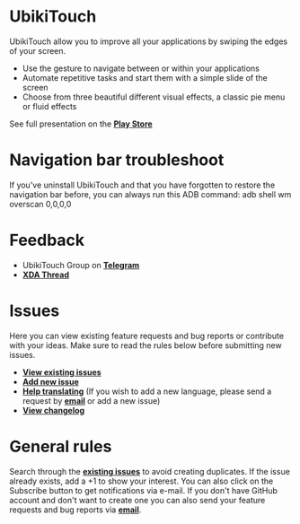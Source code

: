 # UbikiTouch
UbikiTouch allow you to improve all your applications by swiping the edges of your screen. 

* Use the gesture to navigate between or within your applications
* Automate repetitive tasks and start them with a simple slide of the screen
* Choose from three beautiful different visual effects, a classic pie menu or fluid effects

See full presentation on the [**Play Store**](https://play.google.com/store/apps/details?id=eu.toneiv.ubktouch)

# Navigation bar troubleshoot
If you've uninstall UbikiTouch and that you have forgotten to restore the navigation bar before, you can always run this ADB command:
adb shell wm overscan 0,0,0,0<br>

# Feedback
* UbikiTouch Group on [**Telegram**](https://t.me/joinchat/InrYuhYDC-ZjVWnyAHPPrA)
* [**XDA Thread**](https://forum.xda-developers.com/android/apps-games/app-ubikitouch-gestures-automation-app-t3930661)

# Issues
Here you can view existing feature requests and bug reports or contribute with your ideas. Make sure to read the rules below before submitting new issues.

* [**View existing issues**](https://github.com/toneiv/UbikiTouch/issues)
* [**Add new issue**](https://github.com/toneiv/UbikiTouch/issues/new)
* [**Help translating**](http://toneiv.oneskyapp.com/collaboration) (If you wish to add a new language, please send a request by [**email**](mailto:toneiv.apps@gmail.com) or add a new issue)
* [**View changelog**](https://github.com/toneiv/UbikiTouch/blob/master/CHANGELOG.md)

# General rules
Search through the [**existing issues**](https://github.com/toneiv/UbikiTouch/issues) to avoid creating duplicates.
If the issue already exists, add a +1 to show your interest. You can also click on the Subscribe button to get notifications via e-mail.
If you don't have GitHub account and don't want to create one you can also send your feature requests and bug reports via [**email**](mailto:toneiv.apps@gmail.com).
